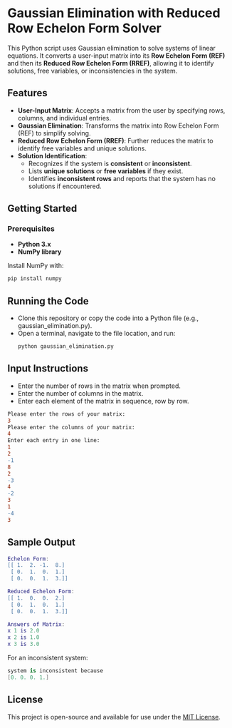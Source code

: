 # Gaussian Elimination with Reduced Row Echelon Form Solver

This Python script uses Gaussian elimination to solve systems of linear equations. It converts a user-input matrix into its **Row Echelon Form (REF)** and then its **Reduced Row Echelon Form (RREF)**, allowing it to identify solutions, free variables, or inconsistencies in the system.

## Features

- **User-Input Matrix**: Accepts a matrix from the user by specifying rows, columns, and individual entries.
- **Gaussian Elimination**: Transforms the matrix into Row Echelon Form (REF) to simplify solving.
- **Reduced Row Echelon Form (RREF)**: Further reduces the matrix to identify free variables and unique solutions.
- **Solution Identification**: 
  - Recognizes if the system is **consistent** or **inconsistent**.
  - Lists **unique solutions** or **free variables** if they exist.
  - Identifies **inconsistent rows** and reports that the system has no solutions if encountered.

## Getting Started

### Prerequisites

- **Python 3.x**
- **NumPy library**

Install NumPy with:
```bash
pip install numpy
```
## Running the Code
- Clone this repository or copy the code into a Python file (e.g., gaussian_elimination.py).
- Open a terminal, navigate to the file location, and run:
  ```bash
  python gaussian_elimination.py
  ```
## Input Instructions
- Enter the number of rows in the matrix when prompted.
- Enter the number of columns in the matrix.
- Enter each element of the matrix in sequence, row by row.
```diff
Please enter the rows of your matrix:
3
Please enter the columns of your matrix:
4
Enter each entry in one line:
1
2
-1
8
2
-3
4
-2
3
1
-4
3

```
## Sample Output
```lua
Echelon Form:
[[ 1.  2. -1.  8.]
 [ 0.  1.  0.  1.]
 [ 0.  0.  1.  3.]]

Reduced Echelon Form:
[[ 1.  0.  0.  2.]
 [ 0.  1.  0.  1.]
 [ 0.  0.  1.  3.]]

Answers of Matrix:
x 1 is 2.0
x 2 is 1.0
x 3 is 3.0
```
For an inconsistent system:
```csharp
system is inconsistent because
[0. 0. 0. 1.]
```
## License
This project is open-source and available for use under the [MIT License](https://opensource.org/licenses/MIT).

